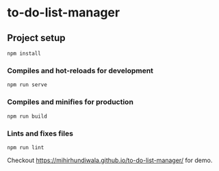 # to-do-list-manager

## Project setup
```
npm install
```

### Compiles and hot-reloads for development
```
npm run serve
```

### Compiles and minifies for production
```
npm run build
```

### Lints and fixes files
```
npm run lint
```

Checkout <a> https://mihirhundiwala.github.io/to-do-list-manager/ </a> for demo.

